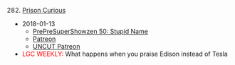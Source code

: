 282. [Prison Curious](https://linuxgamecast.com/2018/01/linuxgamecast-weekly-282-prison-curious/)
   * 2018-01-13
      * [PrePreSuperShowzen 50: Stupid Name](https://www.patreon.com/posts/prepresupershowz-16397177)
      * [Patreon](https://www.patreon.com/posts/linuxgamecast-16401597)
      * [UNCUT Patreon](https://www.patreon.com/posts/l-g-c-weekly-16396955)
   * <span style="color:red">LGC WEEKLY:</span> What happens when you praise Edison instead of Tesla
